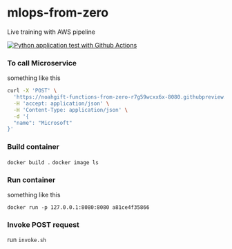 # mlops-from-zero

Live training with AWS pipeline

[![Python application test with Github Actions](https://github.com/speedwagon1299/mlops-from-zero/actions/workflows/main.yml/badge.svg)](https://github.com/speedwagon1299/mlops-from-zero/actions/workflows/main.yml)

### To call Microservice

something like this

```bash
curl -X 'POST' \
  'https://noahgift-functions-from-zero-r7g59wcxx6x-8080.githubpreview.dev/wiki' \
  -H 'accept: application/json' \
  -H 'Content-Type: application/json' \
  -d '{
  "name": "Microsoft"
}'
```

### Build container

`docker build .`
`docker image ls`

### Run container

something like this

`docker run -p 127.0.0.1:8080:8080 a81ce4f35866`

### Invoke POST request

run `invoke.sh`
